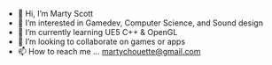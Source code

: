 - 👋 Hi, I’m Marty Scott
- 👀 I’m interested in Gamedev, Computer Science, and Sound design
- 🌱 I’m currently learning UE5 C++ & OpenGL
- 💞️ I’m looking to collaborate on games or apps
- 📫 How to reach me ... martychouette@gmail.com

<!---
MartyChouette/MartyChouette is a ✨ special ✨ repository because its `README.md` (this file) appears on your GitHub profile.
You can click the Preview link to take a look at your changes.
--->
